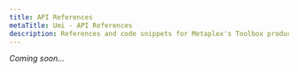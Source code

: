 ```yaml
---
title: API References
metaTitle: Umi - API References
description: References and code snippets for Metaplex's Toolbox product.
---
```


_Coming soon..._
